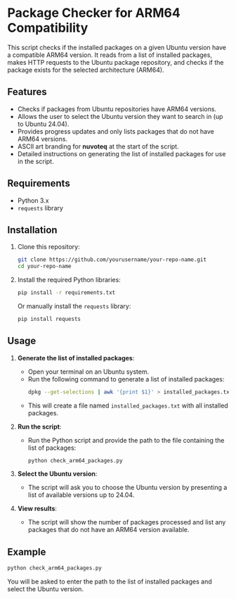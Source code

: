 # Package Checker for ARM64 Compatibility

This script checks if the installed packages on a given Ubuntu version have a compatible ARM64 version. It reads from a list of installed packages, makes HTTP requests to the Ubuntu package repository, and checks if the package exists for the selected architecture (ARM64).

## Features

- Checks if packages from Ubuntu repositories have ARM64 versions.
- Allows the user to select the Ubuntu version they want to search in (up to Ubuntu 24.04).
- Provides progress updates and only lists packages that do not have ARM64 versions.
- ASCII art branding for **nuvoteq** at the start of the script.
- Detailed instructions on generating the list of installed packages for use in the script.

## Requirements

- Python 3.x
- `requests` library

## Installation

1. Clone this repository:

   ```bash
   git clone https://github.com/yourusername/your-repo-name.git
   cd your-repo-name
   ```

2. Install the required Python libraries:

   ```bash
   pip install -r requirements.txt
   ```

   Or manually install the `requests` library:

   ```bash
   pip install requests
   ```

## Usage

1. **Generate the list of installed packages**:
   - Open your terminal on an Ubuntu system.
   - Run the following command to generate a list of installed packages:
     ```bash
     dpkg --get-selections | awk '{print $1}' > installed_packages.txt
     ```
   - This will create a file named `installed_packages.txt` with all installed packages.

2. **Run the script**:
   - Run the Python script and provide the path to the file containing the list of packages:
     ```bash
     python check_arm64_packages.py
     ```

3. **Select the Ubuntu version**:
   - The script will ask you to choose the Ubuntu version by presenting a list of available versions up to 24.04.

4. **View results**:
   - The script will show the number of packages processed and list any packages that do not have an ARM64 version available.

## Example

```bash
python check_arm64_packages.py
```

You will be asked to enter the path to the list of installed packages and select the Ubuntu version.

